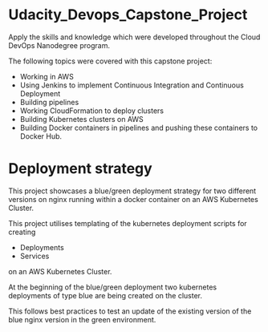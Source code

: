 # Udacity_Devops_Capstone_Project

Apply the skills and knowledge which were developed throughout the Cloud DevOps Nanodegree program.

The following topics were covered with this capstone project:

- Working in AWS
- Using Jenkins to implement Continuous Integration and Continuous Deployment
- Building pipelines
- Working CloudFormation to deploy clusters
- Building Kubernetes clusters on AWS
- Building Docker containers in pipelines and pushing these containers to Docker Hub.

# Deployment strategy

This project showcases a blue/green deployment strategy for two different versions on nginx running within a docker container on an AWS Kubernetes Cluster.

This project utilises templating of the kubernetes deployment scripts for creating

- Deployments
- Services

on an AWS Kubernetes Cluster.

At the beginning of the blue/green deployment two kubernetes deployments of type blue are being created on the cluster. 

This follows best practices to test an update of the existing version of the blue nginx version in the green environment. 
